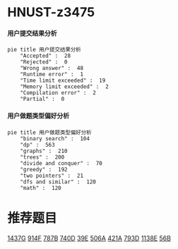 # HNUST-z3475

<!-- tabs:start -->



#### **用户提交结果分析**

```mermaid
pie title 用户提交结果分析
    "Accepted" :  28
    "Rejected" :  0
    "Wrong answer" :  48
    "Runtime error" :  1
    "Time limit exceeded" :  19
    "Memory limit exceeded" :  2
    "Compilation error" :  2
    "Partial" :  0
```

#### **用户做题类型偏好分析**

```mermaid
pie title 用户做题类型偏好分析
    "binary search" :  104
    "dp" :  563
    "graphs" :  210
    "trees" :  200
    "divide and conquer" :  70
    "greedy" :  192
    "two pointers" :  21
    "dfs and similar" :  120
    "math" :  120
```



<!-- tabs:end -->
# 推荐题目
[1437G](https://codeforces.com/contest/1437/problem/G)
[914F](https://codeforces.com/contest/914/problem/F)
[787B](https://codeforces.com/contest/787/problem/B)
[740D](https://codeforces.com/contest/740/problem/D)
[39E](https://codeforces.com/contest/39/problem/E)
[506A](https://codeforces.com/contest/506/problem/A)
[421A](https://codeforces.com/contest/421/problem/A)
[793D](https://codeforces.com/contest/793/problem/D)
[1138E](https://codeforces.com/contest/1138/problem/E)
[56B](https://codeforces.com/contest/56/problem/B)
